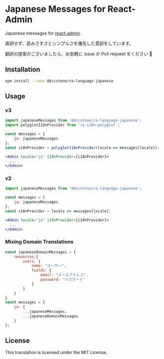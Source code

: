 # Japanese Messages for React-Admin

Japanese messages for [react-admin](https://github.com/marmelab/react-admin).

直訳せず、読みさすさとシンプルさを優先した意訳をしています。

翻訳の提案がございましたら、お気軽に issue か Pull request をください :bow:

## Installation

```sh
npm install --save @bicstone/ra-language-japanese
```

## Usage

### v3

```jsx
import japaneseMessages from '@bicstone/ra-language-japanese';
import polyglotI18nProvider from 'ra-i18n-polyglot';

const messages = {
    ja: japaneseMessages
};
const i18nProvider = polyglotI18nProvider(locale => messages[locale]);

<Admin locale="ja" i18nProvider={i18nProvider}>
  ...
</Admin>
```

### v2

```jsx
import japaneseMessages from '@bicstone/ra-language-japanese';

const messages = {
    ja: japaneseMessages
};
const i18nProvider = locale => messages[locale];

<Admin locale="ja" i18nProvider={i18nProvider}>
  ...
</Admin>
```

### Mixing Domain Translations

```js
const japaneseDomainMessages = {
    resources:{
        users: {
            name: "ユーザー",
            fields: {
                email: "メールアドレス",
                password: "パスワード"
            }
        }
    }
}
const messages = {
    ja: {
        ...japaneseMessages,
        ...japaneseDomainMessages
    }
};
```

## License

This translation is licensed under the MIT License.
